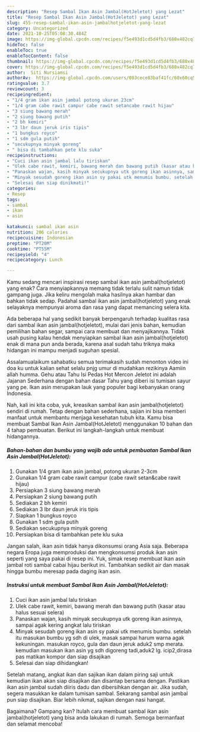 ```yaml
---
description: "Resep Sambal Ikan Asin Jambal(HotJeletot) yang Lezat"
title: "Resep Sambal Ikan Asin Jambal(HotJeletot) yang Lezat"
slug: 455-resep-sambal-ikan-asin-jambalhotjeletot-yang-lezat
category: Uncategorized
date: 2021-10-25T05:08:30.484Z
image: https://img-global.cpcdn.com/recipes/f5e493d1cd5d4fb3/680x482cq70/sambal-ikan-asin-jambalhotjeletot-foto-resep-utama.jpg
hideToc: false
enableToc: true
enableTocContent: false
thumbnail: https://img-global.cpcdn.com/recipes/f5e493d1cd5d4fb3/680x482cq70/sambal-ikan-asin-jambalhotjeletot-foto-resep-utama.jpg
cover: https://img-global.cpcdn.com/recipes/f5e493d1cd5d4fb3/680x482cq70/sambal-ikan-asin-jambalhotjeletot-foto-resep-utama.jpg
author:  Siti Nursiamsi
authorAv:  https://img-global.cpcdn.com/users/083cece83baf41fc/60x60cq50/avatar.jpg
ratingvalue: 3.7
reviewcount: 3
recipeingredient:
- "1/4 gram ikan asin jambal potong ukuran 23cm"
- "1/4 gram cabe rawit campur cabe rawit setancabe rawit hijau"
- "3 siung bawang merah"
- "2 siung bawang putih"
- "2 bh kemiri"
- "3 lbr daun jeruk iris tipis"
- "1 bungkus royco"
- "1 sdm gula putih"
- "secukupnya minyak goreng"
- " bisa di tambahkan pete klu suka"
recipeinstructions:
- "Cuci ikan asin jambal lalu tiriskan"
- "Ulek cabe rawit, kemiri, bawang merah dan bawang putih (kasar atau halus sesuai selera)"
- "Panaskan wajan, kasih minyak secukupnya utk goreng ikan asinnya, sampai agak kering angkat lalu tiriskan"
- "Minyak sesudah goreng ikan asin sy pakai utk menumis bumbu. setelah itu masukan bumbu yg sdh di ulek, masak sampai harum warna agak kekuningan. masukan royco, gula dan daun jeruk aduk2 smp merata. kemudian masukan ikan asin yg sdh digoreng tadi,aduk2 lg. icip2,dirasa pas matikan kompor dan siap disajikan"
- "Selesai dan siap dinikmati!"
categories:
- Resep
tags:
- sambal
- ikan
- asin

katakunci: sambal ikan asin 
nutrition: 206 calories
recipecuisine: Indonesian
preptime: "PT20M"
cooktime: "PT55M"
recipeyield: "4"
recipecategory: Lunch

---
```



Kamu sedang mencari inspirasi resep sambal ikan asin jambal(hotjeletot) yang enak? Cara menyiapkannya memang tidak terlalu sulit namun tidak gampang juga. Jika keliru mengolah maka hasilnya akan hambar dan bahkan tidak sedap. Padahal sambal ikan asin jambal(hotjeletot) yang enak selayaknya mempunyai aroma dan rasa yang dapat memancing selera kita.


Ada beberapa hal yang sedikit banyak berpengaruh terhadap kualitas rasa dari sambal ikan asin jambal(hotjeletot), mulai dari jenis bahan, kemudian pemilihan bahan segar, sampai cara membuat dan menyajikannya. Tidak usah pusing kalau hendak menyiapkan sambal ikan asin jambal(hotjeletot) enak di mana pun anda berada, karena asal sudah tahu triknya maka hidangan ini mampu menjadi suguhan spesial.

Assalamualaikum sahabatku semua terimakasih sudah menonton video ini doa ku untuk kalian sehat selalu pnjg umur di mudahkan rezikinya Aamiin allah humma. Gehu atau Tahu Isi Pedas Hot Mercon Jeletot ini adalah Jajanan Sederhana dengan bahan dasar Tahu yang diberi isi tumisan sayur yang pe. Ikan asin merupakan lauk yang populer bagi kebanyakan orang Indonesia.


Nah, kali ini kita coba, yuk, kreasikan sambal ikan asin jambal(hotjeletot) sendiri di rumah. Tetap dengan bahan sederhana, sajian ini bisa memberi manfaat untuk membantu menjaga kesehatan tubuh kita. Kamu bisa membuat Sambal Ikan Asin Jambal(HotJeletot) menggunakan 10 bahan dan 4 tahap pembuatan. Berikut ini langkah-langkah untuk membuat hidangannya.

<!--inarticleads1-->

##### Bahan-bahan dan bumbu yang wajib ada untuk pembuatan Sambal Ikan Asin Jambal(HotJeletot):

1. Gunakan 1/4 gram ikan asin jambal, potong ukuran 2-3cm
1. Gunakan 1/4 gram cabe rawit campur (cabe rawit setan&amp;cabe rawit hijau)
1. Persiapkan 3 siung bawang merah
1. Persiapkan 2 siung bawang putih
1. Sediakan 2 bh kemiri
1. Sediakan 3 lbr daun jeruk iris tipis
1. Siapkan 1 bungkus royco
1. Gunakan 1 sdm gula putih
1. Sediakan secukupnya minyak goreng
1. Persiapkan  bisa di tambahkan pete klu suka


Jangan salah, ikan asin tidak hanya dikonsumsi orang Asia saja. Beberapa negara Eropa juga memproduksi dan mengkonsumsi produk ikan asin seperti yang saya pakai di resep ini. Yuk, simak resep membuat ikan asin jambal roti sambal cabai hijau berikut ini. Tambahkan sedikit air dan masak hingga bumbu meresap pada daging ikan asin. 

<!--inarticleads2-->

##### Instruksi untuk membuat Sambal Ikan Asin Jambal(HotJeletot):

1. Cuci ikan asin jambal lalu tiriskan
1. Ulek cabe rawit, kemiri, bawang merah dan bawang putih (kasar atau halus sesuai selera)
1. Panaskan wajan, kasih minyak secukupnya utk goreng ikan asinnya, sampai agak kering angkat lalu tiriskan
1. Minyak sesudah goreng ikan asin sy pakai utk menumis bumbu. setelah itu masukan bumbu yg sdh di ulek, masak sampai harum warna agak kekuningan. masukan royco, gula dan daun jeruk aduk2 smp merata. kemudian masukan ikan asin yg sdh digoreng tadi,aduk2 lg. icip2,dirasa pas matikan kompor dan siap disajikan
1. Selesai dan siap dihidangkan!

Setelah matang, angkat ikan dan sajikan ikan dalam piring saji untuk kemudian ikan akan siap disajikan dan disantap bersama dengan. Pastikan ikan asin jambal sudah diiris dadu dan dibersihkan dengan air. Jika sudah, segera masukkan ke dalam tumisan sambal. Sekarang sambal asin jambal pun siap disajikan. Biar lebih nikmat, sajikan dengan nasi hangat. 

Bagaimana? Gampang kan? Itulah cara membuat sambal ikan asin jambal(hotjeletot) yang bisa anda lakukan di rumah. Semoga bermanfaat dan selamat mencoba!
